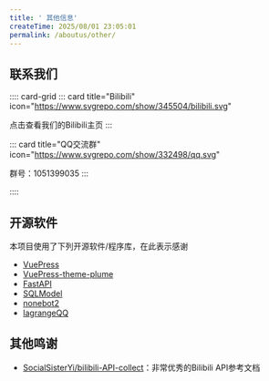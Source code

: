 ```yaml
---
title: ' 其他信息'
createTime: 2025/08/01 23:05:01
permalink: /aboutus/other/
---
```


## 联系我们

:::: card-grid
::: card title="Bilibili" icon="https://www.svgrepo.com/show/345504/bilibili.svg"

点击查看我们的Bilibili主页
:::

::: card title="QQ交流群" icon="https://www.svgrepo.com/show/332498/qq.svg"

群号：1051399035
:::

::::

## 开源软件

本项目使用了下列开源软件/程序库，在此表示感谢
 - [VuePress](https://vuepress.vuejs.org/zh/)
 - [VuePress-theme-plume](https://theme-plume.vuejs.press/)
 - [FastAPI](https://fastapi.tiangolo.com/)
 - [SQLModel](https://sqlmodel.fastapi.org.cn/)
 - [nonebot2](https://nonebot.dev/)
 - [lagrangeQQ](https://lagrangedev.github.io/Lagrange.Doc/v1/)

## 其他鸣谢

 - [SocialSisterYi/bilibili-API-collect](https://socialsisteryi.github.io/bilibili-API-collect/)：非常优秀的Bilibili API参考文档
